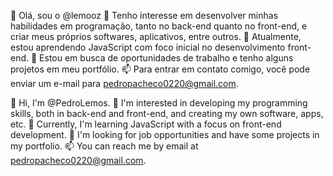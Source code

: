 👋 Olá, sou o @lemooz
👀 Tenho interesse em desenvolver minhas habilidades em programação, tanto no back-end quanto no front-end, e criar meus próprios softwares, aplicativos, entre outros.
🌱 Atualmente, estou aprendendo JavaScript com foco inicial no desenvolvimento front-end.
💞️ Estou em busca de oportunidades de trabalho e tenho alguns projetos em meu portfólio.
📫 Para entrar em contato comigo, você pode enviar um e-mail para pedropacheco0220@gmail.com.


👋 Hi, I'm @PedroLemos.
👀 I'm interested in developing my programming skills, both in back-end and front-end, and creating my own software, apps, etc.
🌱 Currently, I'm learning JavaScript with a focus on front-end development.
💞️ I'm looking for job opportunities and have some projects in my portfolio.
📫 You can reach me by email at pedropacheco0220@gmail.com.

